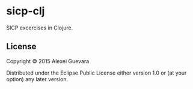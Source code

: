 # sicp-clj

SICP excercises in Clojure.

## License

Copyright © 2015 Alexei Guevara

Distributed under the Eclipse Public License either version 1.0 or (at
your option) any later version.
